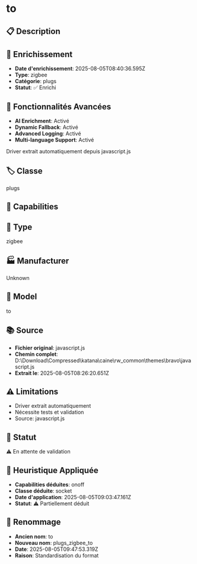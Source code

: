 # to

## 📋 Description

## 🔧 Enrichissement
- **Date d'enrichissement**: 2025-08-05T08:40:36.595Z
- **Type**: zigbee
- **Catégorie**: plugs
- **Statut**: ✅ Enrichi

## 🚀 Fonctionnalités Avancées
- **AI Enrichment**: Activé
- **Dynamic Fallback**: Activé
- **Advanced Logging**: Activé
- **Multi-language Support**: Activé

Driver extrait automatiquement depuis javascript.js

## 🏷️ Classe
plugs

## 🔧 Capabilities


## 📡 Type
zigbee

## 🏭 Manufacturer
Unknown

## 📱 Model
to

## 📚 Source
- **Fichier original**: javascript.js
- **Chemin complet**: D:\Download\Compressed\katana\caine\rw_common\themes\bravo\javascript.js
- **Extrait le**: 2025-08-05T08:26:20.651Z

## ⚠️ Limitations
- Driver extrait automatiquement
- Nécessite tests et validation
- Source: javascript.js

## 🚀 Statut
⚠️ En attente de validation

## 🧠 Heuristique Appliquée
- **Capabilities déduites**: onoff
- **Classe déduite**: socket
- **Date d'application**: 2025-08-05T09:03:47.161Z
- **Statut**: ⚠️ Partiellement déduit

## 🔄 Renommage
- **Ancien nom**: to
- **Nouveau nom**: plugs_zigbee_to
- **Date**: 2025-08-05T09:47:53.319Z
- **Raison**: Standardisation du format
